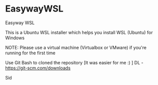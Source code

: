 # EasywayWSL
Easyway WSL 

This is a Ubuntu WSL installer which helps you install WSL (Ubuntu) for Windows

NOTE: Please use a virtual machine (Virtualbox or VMware) if you're running for the first time

Use Git Bash to cloned the repository [It was easier for me :) ] DL -  https://git-scm.com/downloads

Sid 
